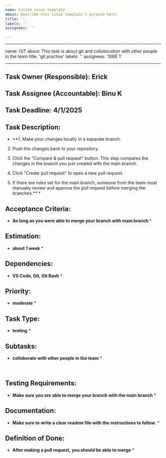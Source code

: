 ```yaml
---
name: Custom issue template
about: Describe this issue template's purpose here.
title: ''
labels: ''
assignees: ''

---
```


---
name: GIT
about: This task is about git and colloboration with other people in the team
title: 'git practise'
labels: ''
assignees: 'SWE 1'

---

## Task Owner (Responsible): Erick

## Task Assignee (Accountable): Binu K

## Task Deadline: 4/1/2025

## Task Description:

* **1. Make your changes locally in a separate branch.

2. Push the changes back to your repository.

3. Click the "Compare & pull request" button. This step compares the changes in the branch you just created with the main branch.

4. Click "Create pull request" to open a new pull request.

5. If there are rules set for the main branch, someone from the team must manually review and approve the pull request before merging the branches.** *

## Acceptance Criteria:

* **As long as you were able to merge your branch with main branch** *

## Estimation:

* **about 1 week** *

## Dependencies:

* **VS Code, Git, Git Bash** *

## Priority:

* **moderate** *

## Task Type:

* **testing** *

## Subtasks:

* **colloborate with other people in the team** *

<br>

## Testing Requirements:

* **Make sure you are able to merge your branch with the main branch** *

## Documentation:

* **Make sure to write a clear readme file with the instructions to follow.** *

## Definition of Done:

* **After making a pull request, you should be able to merge** *
